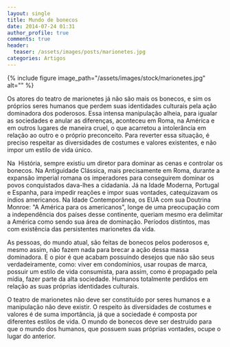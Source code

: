 ```yaml
---
layout: single
title: Mundo de bonecos
date: 2014-07-24 01:31
author_profile: true
comments: true
header:
  teaser: /assets/images/posts/marionetes.jpg
categories: Artigos
---
```


{% include figure image_path="/assets/images/stock/marionetes.jpg" alt=""  %}


Os atores do teatro de marionetes já não são mais os bonecos, e sim os próprios seres humanos que perdem suas identidades culturais pela ação dominadora dos poderosos. Essa intensa manipulação alheia, para igualar as sociedades e anular as diferenças, aconteceu em Roma, na América e em outros lugares de maneira cruel, o que acarretou a intolerância em relação ao outro e o próprio preconceito. Para reverter essa situação, é preciso respeitar as diversidades de costumes e valores existentes, e não impor um estilo de vida único.

Na  História, sempre existiu um diretor para dominar as cenas e controlar os bonecos. Na Antiguidade Clássica, mais precisamente em Roma, durante a expansão imperial romana os imperadores para conseguirem dominar os povos conquistados dava-lhes a cidadania. Já na Idade Moderna, Portugal e Espanha, para impedir reações e impor suas vontades, catequizavam os índios americanos. Na Idade Contemporânea, os EUA com sua Doutrina Monroe: "A América para os americanos", longe de uma preocupação com a independência dos países desse continente, queriam mesmo era delimitar a América como sendo sua área de dominação. Períodos distintos, mas com existência das persistentes marionetes da vida.

As pessoas, do mundo atual, são feitas de bonecos pelos poderosos e, mesmo assim, não fazem nada para brecar a ação dessa massa dominadora. E o pior é que acabam possuindo desejos que não são seus verdadeiramente, como: viver em condomínios, usar roupas de marca, possuir um estilo de vida consumista, para assim, como é propagado pela mídia, fazer parte da alta sociedade. Humanos totalmente perdidos em relação as suas próprias identidades culturais.

O teatro de marionetes não deve ser constituído por seres humanos e a manipulação não deve existir. O respeito às diversidades de costumes e valores é de suma importância, já que a sociedade é composta por diferentes estilos de vida. O mundo de bonecos deve ser destruído para que o mundo dos humanos, que possuem suas próprias vontades, ocupe o lugar do anterior.

